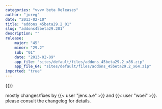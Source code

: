 ```yaml
---
categories: "vvvv beta Releases"
author: "joreg"
date: "2013-02-10"
title: "addons_45beta29.2_01"
slug: "addons45beta29.201"
description: ""
release: 
    major: "45"
    minor: "29.2"
    sub: "01"
    date: "2013-02-09"
    app_file: "sites/default/files/addons_45beta29.2_x86.zip"
    app_file_64: "sites/default/files/addons_45beta29.2_x64.zip"
imported: "true"
---
```


{{<previousRelease>}}


mostly changes/fixes by {{< user "jens.a.e" >}} and {{< user "woei" >}}. 
please consult the changelog for details.